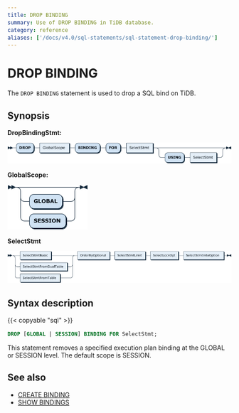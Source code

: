 ```yaml
---
title: DROP BINDING
summary: Use of DROP BINDING in TiDB database.
category: reference
aliases: ['/docs/v4.0/sql-statements/sql-statement-drop-binding/']
---
```


# DROP BINDING

The `DROP BINDING` statement is used to drop a SQL bind on TiDB.

## Synopsis

**DropBindingStmt:**

![DropBindingStmt](/media/sqlgram/DropBindingStmt.png)

**GlobalScope:**

![GlobalScope](/media/sqlgram/GlobalScope.png)

**SelectStmt**

![SelectStmt](/media/sqlgram/SelectStmt.png)

## Syntax description

{{< copyable "sql" >}}

```sql
DROP [GLOBAL | SESSION] BINDING FOR SelectStmt;
```

This statement removes a specified execution plan binding at the GLOBAL or SESSION level. The default scope is SESSION.

## See also

* [CREATE BINDING](/sql-statements/sql-statement-create-binding.md)
* [SHOW BINDINGS](/sql-statements/sql-statement-show-bindings.md)
